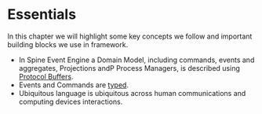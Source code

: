 # Essentials

In this chapter we will highlight some key concepts we follow and important building blocks we use in framework.

* In Spine Event Engine a Domain Model, including commands, events and aggregates, Projections andP Process Managers, is described using [Protocol Buffers](essentials/principles.md).
* Events and Commands are [typed](essentials/strongly_typed.md).
* Ubiquitous language is ubiquitous across human communications and computing devices interactions.




